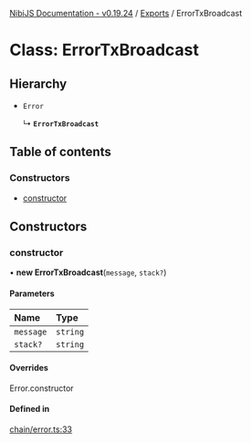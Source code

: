 [NibiJS Documentation - v0.19.24](../intro.md) / [Exports](../modules.md) / ErrorTxBroadcast

# Class: ErrorTxBroadcast

## Hierarchy

- `Error`

  ↳ **`ErrorTxBroadcast`**

## Table of contents

### Constructors

- [constructor](ErrorTxBroadcast.md#constructor)

## Constructors

### constructor

• **new ErrorTxBroadcast**(`message`, `stack?`)

#### Parameters

| Name | Type |
| :------ | :------ |
| `message` | `string` |
| `stack?` | `string` |

#### Overrides

Error.constructor

#### Defined in

[chain/error.ts:33](https://github.com/NibiruChain/ts-sdk/blob/d55c80d/packages/nibijs/src/chain/error.ts#L33)
